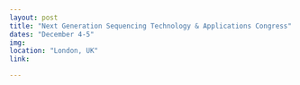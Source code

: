 ```yaml
---
layout: post
title: "Next Generation Sequencing Technology & Applications Congress"
dates: "December 4-5"
img: 
location: "London, UK"
link: 

---
```

